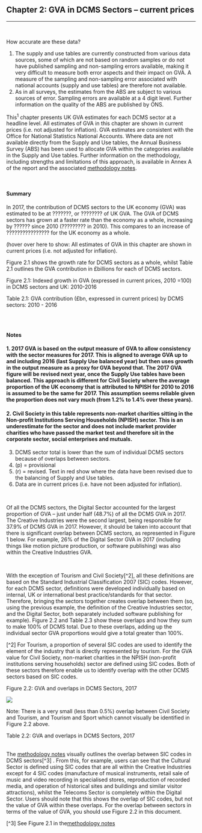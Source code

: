 ## Chapter 2: GVA in DCMS Sectors – current prices
***

&nbsp;

<div id="chapter_2_box" class="mytextboxright mdc-elevation--z3">
How accurate are these data?
<ol>
    <li>The supply and use tables are currently constructed from various data sources, some of which are not based on random samples or do not have published sampling and non-sampling errors available, making it very difficult to measure both error aspects and their impact on GVA. A measure of the sampling and non-sampling error associated with national accounts (supply and use tables) are therefore not available.</li>
    <li>As in all surveys, the estimates from the ABS are subject to various sources of error. Sampling errors are available at a 4 digit level. Further information on the quality of the ABS are published by ONS.</li>
</ol>
</div>


This<sup>1</sup> chapter presents UK GVA estimates for each DCMS sector at a headline level. All estimates of GVA in this chapter are shown in current prices (i.e. not adjusted for inflation). GVA estimates are consistent with the Office for National Statistics National Accounts. Where data are not available directly from the Supply and Use tables, the Annual Business Survey (ABS) has been used to allocate GVA within the categories available in the Supply and Use tables. Further information on the methodology, including strengths and limitations of this approach, is available in Annex A of the report and the associated  [methodology notes](https://www.gov.uk/government/publications/dcms-sectors-economic-estimates-methodology).

&nbsp;

#### Summary
In 2017, the contribution of DCMS sectors to the UK economy (GVA) was estimated to be at ???????, or ???????? of UK GVA. The GVA of DCMS sectors has grown at a faster rate than the economy as a whole, increasing by ?????? since 2010 (????????? in 2010). This compares to an increase of ???????????????? for the UK economy as a whole.


(hover over here to show: All estimates of GVA in this chapter are shown in current prices (i.e. not adjusted for inflation). 

Figure 2.1 shows the growth rate for DCMS sectors as a whole, whilst Table 2.1 outlines the GVA contribution in £billions for each of DCMS sectors.

<div class="clear"></div>

<div class="chart mdc-elevation--z3">
    <p class="chart-title">Figure 2.1: Indexed growth in GVA (expressed in current prices, 2010 =100) in DCMS sectors and UK: 2010-2016</p>
    <div id="figure_2_1"></div>
</div>
    

<div class="mytable mdc-elevation--z3">
    <p class="chart-title">Table 2.1: GVA contribution (£bn, expressed in current prices) by DCMS sectors: 2010 - 2016</p>
    <table id="table_2_1" class="hover">
    </table>
</div>

&nbsp;

**Notes**
#### 1. 2017 GVA is based on the output measure of GVA to allow consistency with the sector measures for 2017. This is aligned to average GVA up to and including 2016 (last Supply Use balanced year) but then uses growth in the output measure as a proxy for GVA beyond that. The 2017 GVA figure will be revised next year, once the Supply Use tables have been balanced. This approach is different for Civil Society where the average proportion of the UK economy that is attributed to NPISH for 2010 to 2016 is assumed to be the same for 2017. This assumption seems reliable given the proportion does not vary much (from 1.2% to 1.4% over these years).  
#### 2. Civil Society in this table represents non-market charities sitting in the Non-profit Institutions Serving Households (NPISH) sector. This is an underestimate for the sector and does not include market provider charities who have passed the market test and therefore sit in the corporate sector, social enterprises and mutuals.
3. DCMS sector total is lower than the sum of individual DCMS sectors because of overlaps between sectors.
4. (p) = provisional
5. (r) = revised. Text in red show where the data have been revised due to the balancing of Supply and Use tables.
6. Data are in current prices (i.e. have not been adjusted for inflation).

&nbsp;


Of all the DCMS sectors, the Digital Sector accounted for the largest proportion of GVA – just under half (48.7%) of all the DCMS GVA in 2017. The Creative Industries were the second largest, being responsible for 37.9% of DCMS GVA in 2017. However, it should be taken into account that there is significant overlap between DCMS sectors, as represented in Figure 1 below. For example, 26% of the Digital Sector GVA in 2017 (including things like motion picture production, or software publishing) was also within the Creative Industries GVA.


&nbsp;

With the exception of Tourism and Civil Society[^2], all these definitions are based on the Standard Industrial Classification 2007 (SIC) codes. However, for each DCMS sector, definitions were developed individually based on internal, UK or international best practice/standards for that sector. Therefore, bringing the sectors together creates overlap between them (so, using the previous example, the definition of the Creative Industries sector, and the Digital Sector, both separately included software publishing for example). Figure 2.2 and Table 2.3 show these overlaps and how they sum to make 100% of DCMS total. Due to these overlaps, adding up the individual sector GVA proportions would give a total greater than 100%.

[^2] For Tourism, a proportion of several SIC codes are used to identify the element of the industry that is directly represented by tourism. For the GVA value for Civil Society, non-market charities in the NPISH (non-profit institutions serving households) sector are defined using SIC codes. Both of these sectors therefore enable us to identify overlap with the other DCMS sectors based on SIC codes.

<div class="chart mdc-elevation--z3">
    <p class="chart-title">Figure 2.2: GVA and overlaps in DCMS Sectors, 2017</p>
    <img src="static/images/fig_2_2.png">
</div>


Note: There is a very small (less than 0.5%) overlap between Civil Society and Tourism, and Tourism and Sport which cannot visually be identified in Figure 2.2 above. 

<div class="mytable mdc-elevation--z3">
    <p class="chart-title">Table 2.2: GVA and overlaps in DCMS Sectors, 2017</p>
    <table id="table_2_2" class="hover">
    </table>
</div>



The [methodology notes](https://www.gov.uk/government/publications/dcms-sectors-economic-estimates-methodology) visually outlines the overlap between SIC codes in DCMS sectors[^3] . From this, for example, users can see that the Cultural Sector is defined using SIC codes that are all within the Creative Industries except for 4 SIC codes (manufacture of musical instruments, retail sale of music and video recording in specialised stores, reproduction of recorded media, and operation of historical sites and buildings and similar visitor attractions), whilst the Telecoms Sector is completely within the Digital Sector. Users should note that this shows the overlap of SIC codes, but not the value of GVA within these overlaps. For the overlap between sectors in terms of the value of GVA, you should use Figure 2.2 in this document.

[^3] See Figure 2.1 in the[methodology notes](https://www.gov.uk/government/publications/dcms-sectors-economic-estimates-methodology)